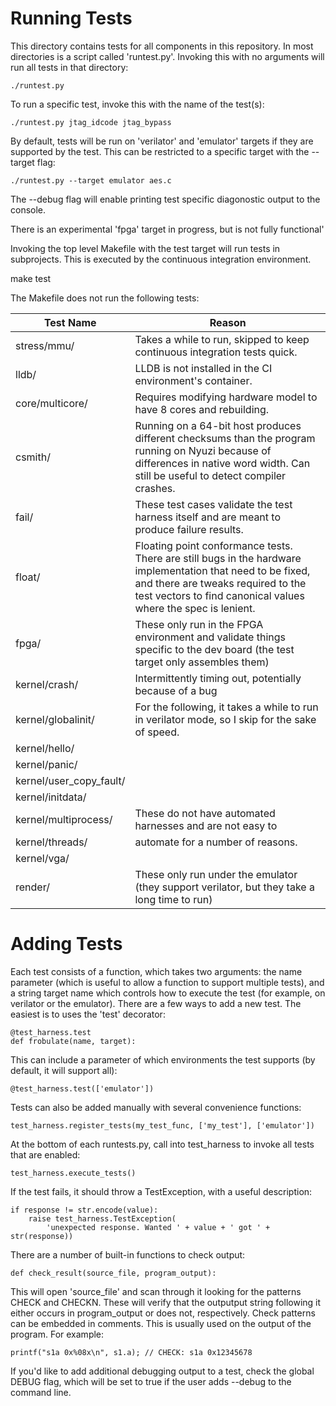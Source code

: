 # Running Tests

This directory contains tests for all components in this repository. In most
directories is a script called 'runtest.py'. Invoking this with no arguments
will run all tests in that directory:

    ./runtest.py

To run a specific test, invoke this with the name of the test(s):

    ./runtest.py jtag_idcode jtag_bypass

By default, tests will be run on 'verilator' and 'emulator' targets if they
are supported by the test. This can be restricted to a specific target with the
--target flag:

    ./runtest.py --target emulator aes.c

The --debug flag will enable printing test specific diagonostic output to the
console.

There is an experimental 'fpga' target in progress, but is not fully functional'

Invoking the top level Makefile with the test target will run tests in subprojects.
This is executed by the continuous integration environment.

   make test

The Makefile does not run the following tests:

| Test Name            | Reason       |
|----------------------|--------------|
| stress/mmu/          | Takes a while to run, skipped to keep continuous integration tests quick.
| lldb/                | LLDB is not installed in the CI environment's container. |
| core/multicore/      |  Requires modifying hardware model to have 8 cores and rebuilding.
| csmith/              | Running on a 64-bit host produces different checksums than the program running on Nyuzi because of differences in native word width. Can still be useful to detect compiler crashes. |
| fail/                | These test cases validate the test harness itself and are meant to produce failure results. |
| float/               | Floating point conformance tests. There are still bugs in the hardware implementation that need to be fixed, and there are tweaks required to the test vectors to find canonical values where the spec is lenient. |
| fpga/                | These only run in the FPGA environment and validate things specific to the dev board (the test target only assembles them) |
| kernel/crash/        | Intermittently timing out, potentially because of a bug
| kernel/globalinit/   | For the following, it takes a while to run in verilator mode, so I skip for the sake of speed.
| kernel/hello/        |
| kernel/panic/        |
| kernel/user_copy_fault/ |
| kernel/initdata/     |
| kernel/multiprocess/ | These do not have automated harnesses and are not easy to
| kernel/threads/      |   automate for a number of reasons.
| kernel/vga/          |
| render/              | These only run under the emulator (they support verilator, but they take a long time to run)


# Adding Tests

Each test consists of a function, which takes two arguments: the name parameter (which
is useful to allow a function to support multiple tests), and a string target name which
controls how to execute the test (for example, on verilator or the emulator).
There are a few ways to add a new test. The easiest is to uses the 'test' decorator:

    @test_harness.test
    def frobulate(name, target):

This can include a parameter of which environments the test supports (by default, it will
support all):

    @test_harness.test(['emulator'])

Tests can also be added manually with several convenience functions:

    test_harness.register_tests(my_test_func, ['my_test'], ['emulator'])

At the bottom of each runtests.py, call into test_harness to invoke all tests that
are enabled:

    test_harness.execute_tests()

If the test fails, it should throw a TestException, with a useful description:

    if response != str.encode(value):
        raise test_harness.TestException(
            'unexpected response. Wanted ' + value + ' got ' + str(response))

There are a number of built-in functions to check output:

    def check_result(source_file, program_output):

This will open 'source_file' and scan through it looking for the patterns CHECK and CHECKN.
These will verify that the outputput string following it either occurs in program_output or
does not, respectively. Check patterns can be embedded in comments. This is usually used
on the output of the program. For example:

    printf("s1a 0x%08x\n", s1.a); // CHECK: s1a 0x12345678

If you'd like to add additional debugging output to a test, check the global DEBUG
flag, which will be set to true if the user adds --debug to the command line.


